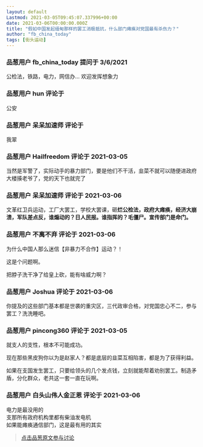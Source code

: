 ```yaml
---
layout: default
Lastmod: 2021-03-05T09:45:07.337996+00:00
date: 2021-03-06T00:00:00.000Z
title: "假如中国发起缅甸那样的罢工消极抵抗，什么部门瘫痪对党国最有杀伤力？"
author: "fb_china_today"
tags: [街头运动]
---
```



### 品葱用户 **fb_china_today** 提问于 3/6/2021
    
公检法，铁路，电力，网信办… 欢迎发挥想象力
    
                

### 品葱用户 **hun** 评论于 
        
公安
        
                

### 品葱用户 **呆呆加速师** 评论于 
        
我翠
        
                

### 品葱用户 **Hailfreedom** 评论于 2021-03-05
        
当然是军警了，实际动手的暴力部门，要是他们不干活，韭菜不就可以随便进政府大楼揍老爷了，党的天下也就完了
        
                

### 品葱用户 **呆呆加速师** 评论于 2021-03-06
        
文革红卫兵运动，工厂大罢工，学校大罢课，砸**烂公检法，政府大瘫痪，经济大崩溃，军队差点反，谁煽动的？日人民报。谁指挥的？毛僵尸。宣传部门是命门。**
        
                

### 品葱用户 **不离不弃** 评论于 2021-03-06
        
为什么中国人那么迷信【非暴力不合作】运动？！  
  
这是个问题啊。  
  
把脖子洗干净了给皇上砍，能有啥威力啊？
        
                

### 品葱用户 **Joshua** 评论于 2021-03-06
        
你提及的这些部门基本都是世袭的重灾区，三代政审合格，对党国忠心不二，参与罢工？洗洗睡吧。
        
                

### 品葱用户 **pincong360** 评论于 2021-03-05
        
就支人的支性，根本不可能成功。  
  
现在那些黑皮狗你以为是赵家人？都是底层的韭菜互相陷害，都是为了获得利益。  
  
如果在支国发生罢工，只要给领头的几个发点钱，立刻就能帮着劝别罢工。制造矛盾，分化群众，老共这一套一直在玩啊。
        
                

### 品葱用户 **白头山伟人金正恩** 评论于 2021-03-06
        
电力是最没用的  
支那所有政府机构里都有柴油发电机  
如果能瘫痪通信部门，这是最有用的其实
        
                





> [点击品葱原文参与讨论](https://pincong.rocks/question/36859)

